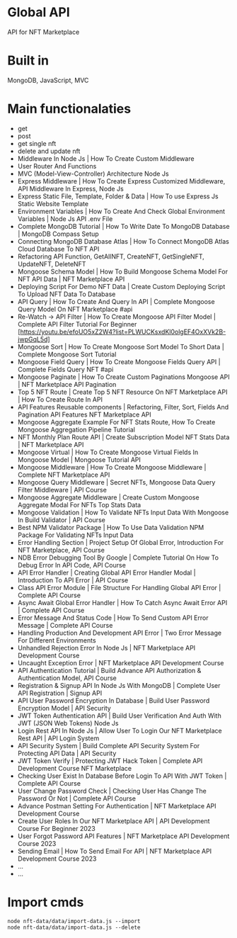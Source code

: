 # Global API

API for NFT Marketplace

# Built in

MongoDB, JavaScript, MVC

# Main functionalaties

- get
- post
- get single nft
- delete and update nft
- Middleware In Node Js | How To Create Custom Middleware 
- User Router And Functions
- MVC (Model-View-Controller) Architecture Node Js 
- Express Middleware | How To Create Express Customized Middleware, API Middleware In Express, Node Js 
- Express Static File, Template, Folder & Data | How To use Express Js Static Website Template
- Environment Variables | How To Create And Check Global Environment Variables | Node Js API .env File
- Complete MongoDB Tutorial | How To Write Date To MongoDB Database | MongoDB Compass Setup
- Connecting MongoDB Database Atlas | How To Connect MongoDB Atlas Cloud Database To NFT API 
- Refactoring API Function, GetAllNFT, CreateNFT, GetSingleNFT, UpdateNFT, DeleteNFT
- Mongoose Schema Model | How To Build Mongoose Schema Model For NFT API Data | NFT Marketplace API
- Deploying Script For Demo NFT Data | Create Custom Deploying Script To Upload NFT Data To Database
- API Query | How To Create And Query In API | Complete Mongoose Query Model On NFT Marketplace #api
- Re-Watch -> API Filter | How To Create Mongoose API Filter Model | Complete API Filter Tutorial For Beginner [https://youtu.be/efoUO5xZ2W4?list=PLWUCKsxdKl0olgEF4OxXVk2B-jwpGqL5d] 
- Mongoose Sort | How To Create Mongoose Sort Model To Short Data | Complete Mongoose Sort Tutorial
- Mongoose Field Query | How To Create Mongoose Fields Query API | Complete Fields Query NFT #api
- Mongoose Paginate | How To Create Custom Paginations Mongoose API | NFT Marketplace API Pagination
- Top 5 NFT Route | Create Top 5 NFT Resource On NFT Marketplace API | How To Create Route In API
- API Features Reusable components | Refactoring, Filter, Sort, Fields And Pagination API Features NFT Marketplace API
- Mongoose Aggregate Example For NFT Stats Route, How To Create Mongoose Aggregation Pipeline Tutorial
- NFT Monthly Plan Route API | Create Subscription Model NFT Stats Data | NFT Marketplace API
- Mongoose Virtual | How To Create Mongoose Virtual Fields In Mongoose Model | Mongoose Tutorial API
- Mongoose Middleware | How To Create Mongoose Middleware | Complete NFT Marketplace API
- Mongoose Query Middleware | Secret NFTs, Mongoose Data Query Filter Middleware | API Course
- Mongoose Aggregate Middleware | Create Custom Mongoose Aggregate Modal For NFTs Top Stats Data
- Mongoose Validation | How To Validate NFTs Input Data With Mongoose In Build Validator | API Course
- Best NPM Validator Package | How To Use Data Validation NPM Package For Validating NFTs Input Data
- Error Handling Section | Project Setup Of Global Error, Introduction For NFT Marketplace, API Course
- NDB Error Debugging Tool By Google | Complete Tutorial On How To Debug Error In API Code, API Course
- API Error Handler | Creating Global API Error Handler Modal | Introduction To API Error | API Course
- Class API Error Module | File Structure For Handling Global API Error | Complete API Course
- Async Await Global Error Handler | How To Catch Async Await Error API | Complete API Course
- Error Message And Status Code | How To Send Custom API Error Message | Complete API Course
- Handling Production And Development API Error | Two Error Message For Different Environments
- Unhandled Rejection Error In Node Js | NFT Marketplace API Development Course
- Uncaught Exception Error | NFT Marketplace API Development Course
- API Authentication Tutorial | Build Advance API Authorization & Authentication Model, API Course
- Registration & Signup API In Node Js With MongoDB | Complete User API Registration | Signup API
- API User Password Encryption In Database | Build User Password Encryption Model | API Security
- JWT Token Authentication API | Build User Verification And Auth With JWT (JSON Web Tokens) Node Js
- Login Rest API In Node Js | Allow User To Login Our NFT Marketplace Rest API | API Login System
- API Security System | Build Complete API Security System For Protecting API Data | API Security
- JWT Token Verify | Protecting JWT Hack Token | Complete API Development Course NFT Marketplace
- Checking User Exist In Database Before Login To API With JWT Token | Complete API Course
- User Change Password Check | Checking User Has Change The Password Or Not | Complete API Course
- Advance Postman Setting For Authentication | NFT Marketplace API Development Course
- Create User Roles In Our NFT Marketplace API | API Development Course For Beginner 2023
- User Forgot Password API Features | NFT Marketplace API Development Course 2023
- Sending Email | How To Send Email For API | NFT Marketplace API Development Course 2023
- ...
- ...

# Import cmds

````
node nft-data/data/import-data.js --import
node nft-data/data/import-data.js --delete
````